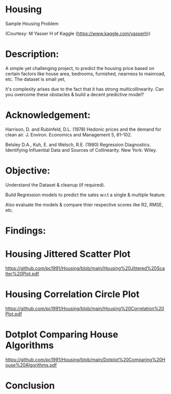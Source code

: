 # Housing
Sample Housing Problem

(Courtesy: M Yasser H of Kaggle (https://www.kaggle.com/yasserh))

# Description:

A simple yet challenging project, to predict the housing price based on certain factors like house area, bedrooms, furnished, nearness to mainroad, etc. The dataset is small yet, 

it's complexity arises due to the fact that it has strong multicollinearity. Can you overcome these obstacles & build a decent predictive model?

# Acknowledgement:

Harrison, D. and Rubinfeld, D.L. (1978) Hedonic prices and the demand for clean air. J. Environ. Economics and Management 5, 81–102.

Belsley D.A., Kuh, E. and Welsch, R.E. (1980) Regression Diagnostics. Identifying Influential Data and Sources of Collinearity. New York: Wiley.

# Objective:

Understand the Dataset & cleanup (if required).

Build Regression models to predict the sales w.r.t a single & multiple feature.

Also evaluate the models & compare thier respective scores like R2, RMSE, etc.

# Findings:



# Housing Jittered Scatter Plot

https://github.com/pc1991/Housing/blob/main/Housing%20Jittered%20Scatter%20Plot.pdf



# Housing Correlation Circle Plot

https://github.com/pc1991/Housing/blob/main/Housing%20Correlation%20Plot.pdf


# Dotplot Comparing House Algorithms

https://github.com/pc1991/Housing/blob/main/Dotplot%20Comparing%20House%20Algorithms.pdf



# Conclusion

